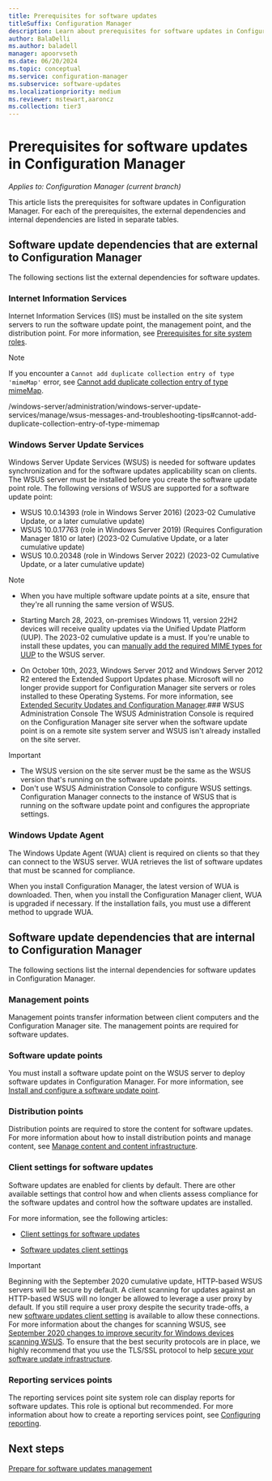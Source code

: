 ```yaml
---
title: Prerequisites for software updates
titleSuffix: Configuration Manager
description: Learn about prerequisites for software updates in Configuration Manager.
author: BalaDelli
ms.author: baladell
manager: apoorvseth
ms.date: 06/20/2024
ms.topic: conceptual
ms.service: configuration-manager
ms.subservice: software-updates
ms.localizationpriority: medium
ms.reviewer: mstewart,aaroncz
ms.collection: tier3
---
```


# Prerequisites for software updates in Configuration Manager

*Applies to: Configuration Manager (current branch)*

This article lists the prerequisites for software updates in Configuration Manager. For each of the prerequisites, the external dependencies and internal dependencies are listed in separate tables.

## Software update dependencies that are external to Configuration Manager

The following sections list the external dependencies for software updates.

### Internet Information Services

Internet Information Services (IIS) must be installed on the site system servers to run the software update point, the management point, and the distribution point. For more information, see [Prerequisites for site system roles](../../core/plan-design/configs/site-and-site-system-prerequisites.md).

> [!NOTE]
>
> If you encounter a `Cannot add duplicate collection entry of type 'mimeMap'` error, see [Cannot add duplicate collection entry of type mimeMap](/windows-server/administration/windows-server-update-services/manage/wsus-messages-and-troubleshooting-tips#cannot-add-duplicate-collection-entry-of-type-mimemap).

/windows-server/administration/windows-server-update-services/manage/wsus-messages-and-troubleshooting-tips#cannot-add-duplicate-collection-entry-of-type-mimemap

### Windows Server Update Services

Windows Server Update Services (WSUS) is needed for software updates synchronization and for the software updates applicability scan on clients. The WSUS server must be installed before you create the software update point role. The following versions of WSUS are supported for a software update point:

- WSUS 10.0.14393 (role in Windows Server 2016) (2023-02 Cumulative Update, or a later cumulative update)
- WSUS 10.0.17763 (role in Windows Server 2019) (Requires Configuration Manager 1810 or later) (2023-02 Cumulative Update, or a later cumulative update)
- WSUS 10.0.20348 (role in Windows Server 2022) (2023-02 Cumulative Update, or a later cumulative update)

> [!NOTE]
>
> - When you have multiple software update points at a site, ensure that they're all running the same version of WSUS.
>
> - Starting March 28, 2023, on-premises Windows 11, version 22H2 devices will receive quality updates via the Unified Update Platform (UUP). The 2023-02 cumulative update is a must. If you're unable to install these updates, you can [manually add the required MIME types for UUP](/windows-server/administration/windows-server-update-services/plan/plan-your-wsus-deployment#manually-add-the-required-mime-types-for-uup) to the WSUS server.
>
> - On October 10th, 2023, Windows Server 2012 and Windows Server 2012 R2 entered the Extended Support Updates phase. Microsoft will no longer provide support for Configuration Manager site servers or roles installed to these Operating Systems. For more information, see [Extended Security Updates and Configuration Manager](supported-operating-systems-for-clients-and-devices.md#bkmk_ESU).### WSUS Administration Console
The WSUS Administration Console is required on the Configuration Manager site server when the software update point is on a remote site system server and WSUS isn't already installed on the site server.

> [!IMPORTANT]
>
> - The WSUS version on the site server must be the same as the WSUS version that's running on the software update points.
> - Don't use WSUS Administration Console to configure WSUS settings. Configuration Manager connects to the instance of WSUS that is running on the software update point and configures the appropriate settings.

### Windows Update Agent

The Windows Update Agent (WUA) client is required on clients so that they can connect to the WSUS server. WUA retrieves the list of software updates that must be scanned for compliance.

When you install Configuration Manager, the latest version of WUA is downloaded. Then, when you install the Configuration Manager client, WUA is upgraded if necessary. If the installation fails, you must use a different method to upgrade WUA.

## Software update dependencies that are internal to Configuration Manager

The following sections list the internal dependencies for software updates in Configuration Manager.

### Management points

Management points transfer information between client computers and the Configuration Manager site. The management points are required for software updates.

### Software update points

You must install a software update point on the WSUS server to deploy software updates in Configuration Manager. For more information, see [Install and configure a software update point](../get-started/install-a-software-update-point.md).

### Distribution points

Distribution points are required to store the content for software updates. For more information about how to install distribution points and manage content, see [Manage content and content infrastructure](../../core/servers/deploy/configure/manage-content-and-content-infrastructure.md).

### Client settings for software updates

Software updates are enabled for clients by default. There are other available settings that control how and when clients assess compliance for the software updates and control how the software updates are installed.

 For more information, see the following articles:

- [Client settings for software updates](../get-started/manage-settings-for-software-updates.md#BKMK_ClientSettings)

- [Software updates client settings](../../core/clients/deploy/about-client-settings.md#software-updates)

> [!IMPORTANT]
>
> Beginning with the September 2020 cumulative update, HTTP-based WSUS servers will be secure by default. A client scanning for updates against an HTTP-based WSUS will no longer be allowed to leverage a user proxy by default. If you still require a user proxy despite the security trade-offs, a new [software updates client setting](../../core/clients/deploy/about-client-settings.md#software-updates) is available to allow these connections. For more information about the changes for scanning WSUS, see [September 2020 changes to improve security for Windows devices scanning WSUS](https://go.microsoft.com/fwlink/?linkid=2144403). To ensure that the best security protocols are in place, we highly recommend that you use the TLS/SSL protocol to help [secure your software update infrastructure](../get-started/software-update-point-ssl.md).

### Reporting services points

The reporting services point site system role can display reports for software updates. This role is optional but recommended. For more information about how to create a reporting services point, see [Configuring reporting](../../core/servers/manage/configuring-reporting.md).

## Next steps

[Prepare for software updates management](../get-started/prepare-for-software-updates-management.md)
